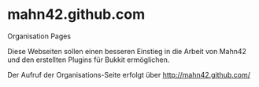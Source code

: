 mahn42.github.com
=================

Organisation Pages

Diese Webseiten sollen einen besseren Einstieg in die Arbeit von Mahn42 und den erstellten Plugins für Bukkit ermöglichen.

Der Aufruf der Organisations-Seite erfolgt über http://mahn42.github.com/
